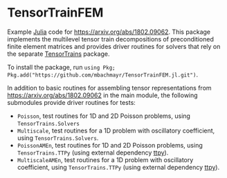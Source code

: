 # TensorTrainFEM

Example [Julia](https://julialang.org/) code for <https://arxiv.org/abs/1802.09062>. This package implements the multilevel tensor train decompositions of preconditioned finite element matrices and provides driver routines for solvers that rely on the separate [TensorTrains](https://github.com/mbachmayr/TensorTrains.jl) package.

To install the package, run `using Pkg; Pkg.add("https://github.com/mbachmayr/TensorTrainFEM.jl.git")`.

In addition to basic routines for assembling tensor representations from <https://arxiv.org/abs/1802.09062> in the main module, the following submodules provide driver routines for tests:
- `Poisson`, test routines for 1D and 2D Poisson problems, using `TensorTrains.Solvers`
- `Multiscale`, test routines for a 1D problem with oscillatory coefficient, using `TensorTrains.Solvers`.
- `PoissonAMEn`, test routines for 1D and 2D Poisson problems, using `TensorTrains.TTPy` (using external dependency [ttpy](https://github.com/oseledets/ttpy)).
- `MultiscaleAMEn`, test routines for a 1D problem with oscillatory coefficient, using `TensorTrains.TTPy` (using external dependency [ttpy](https://github.com/oseledets/ttpy)).